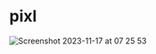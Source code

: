 # pixl
![Screenshot 2023-11-17 at 07 25 53](https://github.com/WillUK99/pixl/assets/76099444/c66fa0c6-cbeb-43c6-8458-d1da4ec04832)
